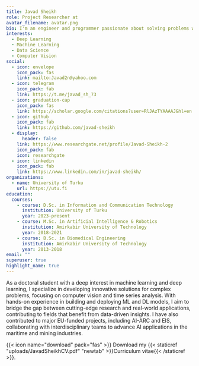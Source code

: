 ```yaml
---
title: Javad Sheikh
role: Project Researcher at
avatar_filename: avatar.png
bio: I'm an engineer and programmer passionate about solving problems with machine learning and deep learning.
interests:
  - Deep Learning
  - Machine Learning
  - Data Science
  - Computer Vision
social:
  - icon: envelope
    icon_pack: fas
    link: mailto:Javad2n@yahoo.com
  - icon: telegram
    icon_pack: fab
    link: https://t.me/javad_sh_73
  - icon: graduation-cap
    icon_pack: fas
    link: https://scholar.google.com/citations?user=RlJAzTYAAAAJ&hl=en
  - icon: github
    icon_pack: fab
    link: https://github.com/javad-sheikh
  - display:
      header: false
    link: https://www.researchgate.net/profile/Javad-Sheikh-2
    icon_pack: fab
    icon: researchgate
  - icon: linkedin
    icon_pack: fab
    link: https://www.linkedin.com/in/javad-sheikh/
organizations:
  - name: University of Turku
    url: https://utu.fi
education:
  courses:
    - course: D.Sc. in Information and Communication Technology
      institution: University of Turku
      year: 2023-present
    - course: M.Sc. in Artificial Intelligence & Robotics
      institution: Amirkabir University of Technology
      year: 2018-2021
    - course: B.Sc. in Biomedical Engineering
      institution: Amirkabir University of Technology
      year: 2013-2018
email: ""
superuser: true
highlight_name: true
---
```

As a doctoral student with a deep interest in machine learning and deep learning, I specialize in developing innovative solutions for complex problems, focusing on computer vision and time series analysis. With hands-on experience in building and deploying ML and DL models, I aim to bridge the gap between cutting-edge research and real-world applications, contributing to fields that benefit from data-driven insights. I have also contributed to major EU-funded projects, including AI-ARC and EIS, collaborating with interdisciplinary teams to advance AI applications in the maritime and mining industries.

{{< icon name="download" pack="fas" >}} Download my {{< staticref "uploads/JavadSheikhCV.pdf" "newtab" >}}Curriculum vitae{{< /staticref >}}.